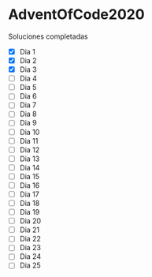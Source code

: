 # AdventOfCode2020

Soluciones completadas 

- [X] Dia 1
- [X] Dia 2
- [X] Dia 3
- [ ] Dia 4
- [ ] Dia 5
- [ ] Dia 6
- [ ] Dia 7
- [ ] Dia 8
- [ ] Dia 9
- [ ] Dia 10
- [ ] Dia 11
- [ ] Dia 12
- [ ] Dia 13
- [ ] Dia 14
- [ ] Dia 15
- [ ] Dia 16
- [ ] Dia 17
- [ ] Dia 18
- [ ] Dia 19
- [ ] Dia 20
- [ ] Dia 21
- [ ] Dia 22
- [ ] Dia 23
- [ ] Dia 24
- [ ] Dia 25
